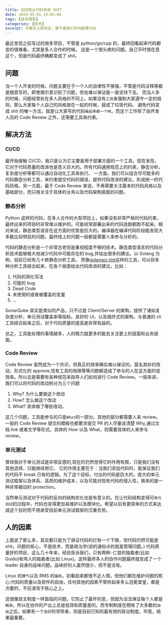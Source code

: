 ```yaml
---
title: 如何防止代码变成 SHIT
date: 2019-05-01 19:03:04
tags: [技术随笔]
categories: [技术]
excerpt: 你看天上那朵云，像不像我们写的智障代码
---
```


<!-- toc -->

最近发现之前写过的很多项目，不管是 python/go/cpp 的，最终回看起来代码都变的很难看，尤其是多人合作的时候。
这是一个很头疼的问题。自己平时很在意这个，但是代码最终确都变成了 shit。

## 问题

当一个人开发的时候，问题主要在于一个人的自律性不够强，不管是代码注释等都是随意写的，即使偶尔意识到了问题，但也难以保证能一直坚持下去。
而当人多的时候，问题经常处在多人风格的不同上。如果没有`工具`来强制大家遵守一定的规则，那么大家每个人自己的风格放在一起的时候，就成了垃圾代码。
避免代码变成 shit 的唯一方法，就是让大家写的代码`看起来都一个样`。而这个工作除了由开发人员的 Code Review 之外，还需要工具来约束。

## 解决方法


### CI/CD
最开始接触 CI/CD，我只是认为它主要是用于部署方面的一个工具。现在发现，它对于代码质量的改进也是意义巨大的。所有代码通用规范上的约束，静态分析，复杂度分析等都可以通过自动化工具来执行。
一方面，我们可以组合尽可能多的代码静态分析工具，来约束提交代码的错误，提供代码改进的建议，形成统一的代码风格。另一方面，最于 Code Review 来说，不再需要关注基本的代码风格以及基础部分，而只用关注于具体的业务以及代码架构层面的问题。


### 静态分析

Python 这样的代码，在多人合作的大型项目上，如果没有非常严格的代码约束，最终出来的项目时非常难以维护的。可能经常部署出来的代码连跑都跑不起来。相对来说，静态类型语言在这方面的优势是巨大的，编译器在编译代码阶段能发现大多数比较明显的问题，最终线上的问题一般都是需要人来参与分析的。

代码的静态分析是一个非常古老但是重视程度不够的技术。静态类型语言的代码分析技术能够极大地减少代码中可能存在的 bug,并给出很多的建议。以 Golang 为例，目前已经有几十款静态分析工具。
而像[golangci-lint](https://github.com/golangci/golangci-lint)这样的工具，可以将多种分析工具结合起来，在各个层面给出代码改进的建议。比如：

1. 代码的简化写法
2. 可能的 bug
3. Dead Code
4. 未使用的或者被覆盖的变量
5. ...


SonarQube 其实是类似的产品，只不过是 Client/Server 的架构，提供了诸如复杂度分析，单元测试覆盖率等指标。良好的 UI，以及插件式的架构，与普通的 cli 工具结合起来之后，对于代码质量的提高是非常有益的。

总之，工具能处理的事情越多，人的精力就更多的能去关注更上的层面和业务层面。


### Code Review

Code Review 虽然成为一个共识，但真正的效率确实难以保证的。莫名其妙的改动，形式化的 approve,现有工具的局限等等问题都造成了参与的人在这方面的低效率。所以总是需要有各种规范来指导人们如何进行 Code Review。一般来讲，我们可以将代码的改动拆分为三个问题

1. Why? 为什么要做这个改动
2. How? 怎么做这个改动
3. What? 具体做了哪些改动。

这几个问题，工具能参与的只是`What`的一部分。其他的部分都需要人来 review。一般的 Code Review 提交的模板也都要求提交 PR 的人尽量说清楚 Why,通过文档 link 或者文字等形式。具体的 How 以及 What，则需要具体的人来参与 review。


### 单元测试

曾经我对于单元测试是非常反感的,现在的仍然觉得它的作用有限，只是我们没有其他选择，只能继续用它。
它的作用主要在于：当我们添加代码时，能保证我们的代码不 break 已有的逻辑。为了这个目标，付出的代码是巨大的，庞大的单元测试框架以及体系，高昂的维护成本，以及可能对现有代码的侵入性，换来的是一种非常被动的 protection。

当然单元测试对于代码的反向的结构优化也是有意义的。在让代码结构变得可`单元测试`的过程中，代码也变得更加易维护以及模块化。希望以后有更简单的方式来达成这个目的而不用承受目前单元测试框架的沉重负担。



## 人的因素

上面说了那么多，其实都只是为了保证代码的烂有一个下限，但代码仍然可能是 shit。问题的核心，不是技术，而是政治学(说的通俗点的就是管理问题。)
代码质量好的项目，这么几十年来，经验告诉我们，只有两种: 仁慈的独裁者(比如 Guido)和骂人的独裁者(比如 Linux)。这样最终多人的协作问题最终就变成了一个 leader 自身的品味问题。品味好的人虽然很少，但不是没有。

Linux 的`脾气`以及 RMS 的`偏执`，初看起来都很不近人情，但他们都在维护问题的核心:代码的质量以及软件的自由，任何其他的因素不管听起来多么冠冕堂皇，都是次要的，不应凌驾于核心之上。

这很像民主制度一样面临的问题。它防止了最坏的恶，但因为没法保证每个人都是`精英`，所以在协作的产出上总是低效和质量差的。而专制制度在牺牲了大多数的`自由`之后，如果有一个`良好`的领导者，则是目前已知的最有效的政治制度。毕竟，结果最重要。

